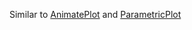 Similar to [AnimatePlot](frontend/Reference/Plotting%20Functions/AnimatePlot.md) and [ParametricPlot](frontend/Reference/Plotting%20Functions/ParametricPlot.md)

